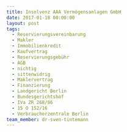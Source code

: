 ```yaml
---
title: Insolvenz AAA Vermögensanlagen GmbH
date: 2017-01-18 00:00:00
layout: post
tags:
  - Reservierungsvereinbarung
  - Makler
  - Immobilienkredit
  - Kaufvertrag
  - Reservierungsgebühr
  - AGB
  - nichtig
  - sittenwidrig
  - Maklervertrag
  - Finanzierung
  - Landgericht Berlin
  - Bundesgerichtshof
  - IVa ZR 268/86
  - 15 O 152/16
  - Verbraucherzentrale Berlin
team_member: dr-sven-tintemann
---
```


